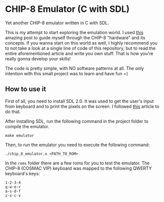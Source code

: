 # CHIP-8 Emulator (C with SDL)
Yet another CHIP-8 emulator written in C with SDL.

This is my attempt to start exploring the emulation world. I used [this](https://tobiasvl.github.io/blog/write-a-chip-8-emulator/) amazing post to guide myself through the CHIP-8 "hardware" and its concepts. If you wanna start on this world as well, I highly recommend you to not take a look at a single line of code of this repository, but to read the entire aforementioned article and write you own stuff. That is how you're really gonna develop your skills!

The code is pretty simple, with NO software patterns at all. The only intention with this small project was to learn and have fun =)

## How to use it

First of all, you need to install SDL 2.0. It was used to get the user's input from keyboard and to print the pixels on the screen. I followed [this](https://medium.com/@edkins.sarah/set-up-sdl2-on-your-mac-without-xcode-6b0c33b723f7) article to do that.

After installing SDL, run the following command in the project folder to compile the emulator.

```
make emulator
```

Then, to run the emulator you need to execute the following command:

```
./chip_8_emulator.o <PATH_TO_ROM>
```

In the `roms` folder there are a few roms for you to test the emulator. The CHIP-8 (COSMAC VIP) keyboard was mapped to the following QWERTY keyboard's keys:

```
1-2-3-4
q-w-e-r
a-s-d-f
z-x-c-v
